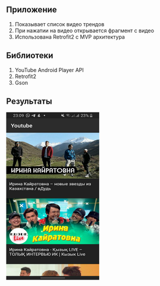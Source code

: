 ## Приложение
1. Показывает список видео трендов
2. При нажатии на видео открывается фрагмент с видео
3. Использована Retrofit2 c MVP архитектура

## Библиотеки
1. YouTube Android Player API
2. Retrofit2
3. Gson

## Результаты

<img src="screens/portret.jpg" width="250" height="450">
